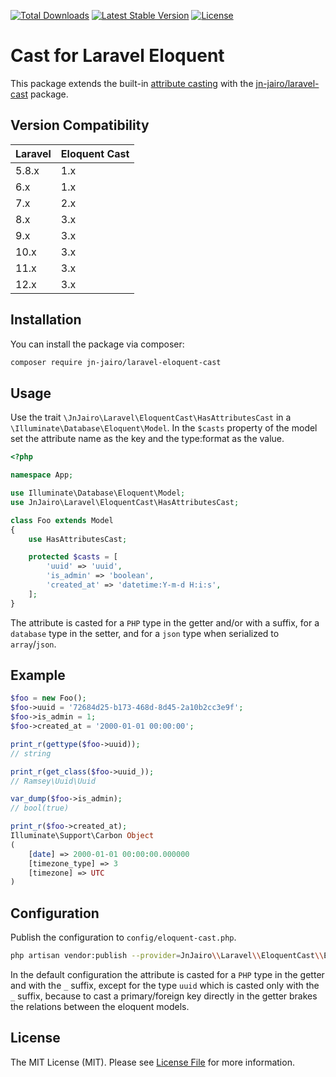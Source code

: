 [![Total Downloads](https://poser.pugx.org/jn-jairo/laravel-eloquent-cast/downloads)](https://packagist.org/packages/jn-jairo/laravel-eloquent-cast)
[![Latest Stable Version](https://poser.pugx.org/jn-jairo/laravel-eloquent-cast/v/stable)](https://packagist.org/packages/jn-jairo/laravel-eloquent-cast)
[![License](https://poser.pugx.org/jn-jairo/laravel-eloquent-cast/license)](https://packagist.org/packages/jn-jairo/laravel-eloquent-cast)

# Cast for Laravel Eloquent

This package extends the built-in [attribute casting](https://laravel.com/docs/eloquent-mutators#attribute-casting)
with the [jn-jairo/laravel-cast](https://github.com/jn-jairo/laravel-cast) package.

## Version Compatibility

 Laravel  | Eloquent Cast
:---------|:----------
  5.8.x   | 1.x
  6.x     | 1.x
  7.x     | 2.x
  8.x     | 3.x
  9.x     | 3.x
 10.x     | 3.x
 11.x     | 3.x
 12.x     | 3.x

## Installation

You can install the package via composer:

```bash
composer require jn-jairo/laravel-eloquent-cast
```
## Usage

Use the trait `\JnJairo\Laravel\EloquentCast\HasAttributesCast` in a `\Illuminate\Database\Eloquent\Model`.
In the `$casts` property of the model set the attribute name as the key and the type:format as the value.

```php
<?php

namespace App;

use Illuminate\Database\Eloquent\Model;
use JnJairo\Laravel\EloquentCast\HasAttributesCast;

class Foo extends Model
{
    use HasAttributesCast;

    protected $casts = [
        'uuid' => 'uuid',
        'is_admin' => 'boolean',
        'created_at' => 'datetime:Y-m-d H:i:s',
    ];
}
```

The attribute is casted for a `PHP` type in the getter and/or with a suffix, for a `database` type in the setter, and for a `json` type when serialized to `array`/`json`.

## Example

```php
$foo = new Foo();
$foo->uuid = '72684d25-b173-468d-8d45-2a10b2cc3e9f';
$foo->is_admin = 1;
$foo->created_at = '2000-01-01 00:00:00';

print_r(gettype($foo->uuid));
// string

print_r(get_class($foo->uuid_));
// Ramsey\Uuid\Uuid

var_dump($foo->is_admin);
// bool(true)

print_r($foo->created_at);
Illuminate\Support\Carbon Object
(
    [date] => 2000-01-01 00:00:00.000000
    [timezone_type] => 3
    [timezone] => UTC
)
```

## Configuration

Publish the configuration to `config/eloquent-cast.php`.

```bash
php artisan vendor:publish --provider=JnJairo\\Laravel\\EloquentCast\\EloquentCastServiceProvider
```

In the default configuration the attribute is casted for a `PHP` type in the getter and with the `_` suffix, except for the type `uuid` which is casted only with the `_` suffix,
because to cast a primary/foreign key directly in the getter brakes the relations between the eloquent models.

## License

The MIT License (MIT). Please see [License File](LICENSE.md) for more information.
